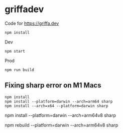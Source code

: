 # griffadev

Code for https://griffa.dev

```
npm install
```

Dev

```
npm start
```

Prod

```
npm run build
```

## Fixing sharp error on M1 Macs

```
npm install
npm install --platform=darwin --arch=arm64 sharp
npm install --arch=x64 --platform=darwin sharp
```

npm install --platform=darwin --arch=arm64v8 sharp

npm rebuild --platform=darwin --arch=arm64v8 sharp
